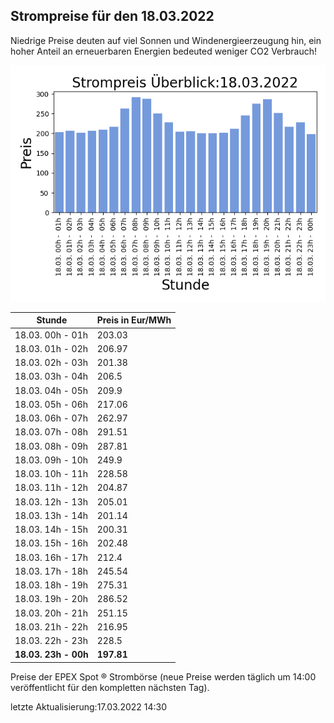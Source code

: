 
## Strompreise für den 18.03.2022

Niedrige Preise deuten auf viel Sonnen und Windenergieerzeugung hin, ein hoher Anteil an erneuerbaren Energien bedeuted weniger CO2 Verbrauch!

![Strompreis übersicht](imgs/strompreis_uebersicht.png)

| Stunde | Preis in Eur/MWh |
|---|---|
| 18.03. 00h -  01h | 203.03 | 
| 18.03. 01h -  02h | 206.97 | 
| 18.03. 02h -  03h | 201.38 | 
| 18.03. 03h -  04h | 206.5 | 
| 18.03. 04h -  05h | 209.9 | 
| 18.03. 05h -  06h | 217.06 | 
| 18.03. 06h -  07h | 262.97 | 
| 18.03. 07h -  08h | 291.51 | 
| 18.03. 08h -  09h | 287.81 | 
| 18.03. 09h -  10h | 249.9 | 
| 18.03. 10h -  11h | 228.58 | 
| 18.03. 11h -  12h | 204.87 | 
| 18.03. 12h -  13h | 205.01 | 
| 18.03. 13h -  14h | 201.14 | 
| 18.03. 14h -  15h | 200.31 | 
| 18.03. 15h -  16h | 202.48 | 
| 18.03. 16h -  17h | 212.4 | 
| 18.03. 17h -  18h | 245.54 | 
| 18.03. 18h -  19h | 275.31 | 
| 18.03. 19h -  20h | 286.52 | 
| 18.03. 20h -  21h | 251.15 | 
| 18.03. 21h -  22h | 216.95 | 
| 18.03. 22h -  23h | 228.5 | 
| **18.03. 23h -  00h** | **197.81** | 

Preise der EPEX Spot ® Strombörse (neue Preise werden täglich um 14:00 veröffentlicht für den kompletten nächsten Tag).

letzte Aktualisierung:17.03.2022 14:30